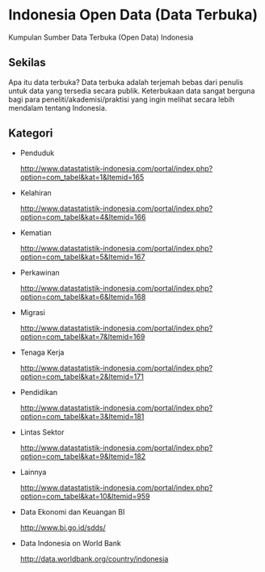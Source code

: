Indonesia Open Data (Data Terbuka)
===================

Kumpulan Sumber Data Terbuka (Open Data) Indonesia

Sekilas
-------

Apa itu data terbuka? Data terbuka adalah terjemah bebas dari penulis
untuk data yang tersedia secara publik. Keterbukaan data sangat
berguna bagi para peneliti/akademisi/praktisi yang ingin melihat
secara lebih mendalam tentang Indonesia.


Kategori
----
- Penduduk

  http://www.datastatistik-indonesia.com/portal/index.php?option=com_tabel&kat=1&Itemid=165

- Kelahiran

  http://www.datastatistik-indonesia.com/portal/index.php?option=com_tabel&kat=4&Itemid=166

- Kematian

  http://www.datastatistik-indonesia.com/portal/index.php?option=com_tabel&kat=5&Itemid=167

- Perkawinan

  http://www.datastatistik-indonesia.com/portal/index.php?option=com_tabel&kat=6&Itemid=168

- Migrasi

  http://www.datastatistik-indonesia.com/portal/index.php?option=com_tabel&kat=7&Itemid=169

- Tenaga Kerja

  http://www.datastatistik-indonesia.com/portal/index.php?option=com_tabel&kat=2&Itemid=171

- Pendidikan

  http://www.datastatistik-indonesia.com/portal/index.php?option=com_tabel&kat=3&Itemid=181

- Lintas Sektor

  http://www.datastatistik-indonesia.com/portal/index.php?option=com_tabel&kat=9&Itemid=182

- Lainnya

  http://www.datastatistik-indonesia.com/portal/index.php?option=com_tabel&kat=10&Itemid=959

- Data Ekonomi dan Keuangan BI

  http://www.bi.go.id/sdds/

- Data Indonesia on World Bank

  http://data.worldbank.org/country/indonesia